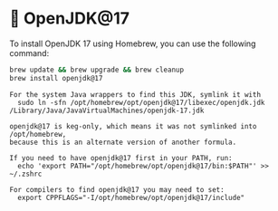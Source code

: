 # 🚀 **OpenJDK@17**

To install OpenJDK 17 using Homebrew, you can use the following command:

```bash
brew update && brew upgrade && brew cleanup
brew install openjdk@17
```

```shell
For the system Java wrappers to find this JDK, symlink it with
  sudo ln -sfn /opt/homebrew/opt/openjdk@17/libexec/openjdk.jdk /Library/Java/JavaVirtualMachines/openjdk-17.jdk

openjdk@17 is keg-only, which means it was not symlinked into /opt/homebrew,
because this is an alternate version of another formula.

If you need to have openjdk@17 first in your PATH, run:
  echo 'export PATH="/opt/homebrew/opt/openjdk@17/bin:$PATH"' >> ~/.zshrc

For compilers to find openjdk@17 you may need to set:
  export CPPFLAGS="-I/opt/homebrew/opt/openjdk@17/include"
```
